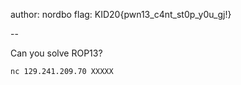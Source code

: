 author: nordbo
flag: KID20{pwn13_c4nt_st0p_y0u_gj!}

--

Can you solve ROP13?

```
nc 129.241.209.70 XXXXX
```